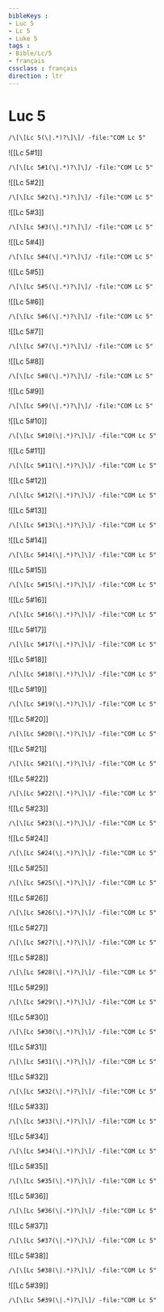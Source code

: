 ```yaml
---
bibleKeys : 
- Luc 5
- Lc 5
- Luke 5
tags : 
- Bible/Lc/5
- français
cssclass : français
direction : ltr
---
```


# Luc 5

```query
/\[\[Lc 5(\|.*)?\]\]/ -file:"COM Lc 5"
```



![[Lc 5#1]]

```query
/\[\[Lc 5#1(\|.*)?\]\]/ -file:"COM Lc 5"
```

![[Lc 5#2]]

```query
/\[\[Lc 5#2(\|.*)?\]\]/ -file:"COM Lc 5"
```

![[Lc 5#3]]

```query
/\[\[Lc 5#3(\|.*)?\]\]/ -file:"COM Lc 5"
```

![[Lc 5#4]]

```query
/\[\[Lc 5#4(\|.*)?\]\]/ -file:"COM Lc 5"
```

![[Lc 5#5]]

```query
/\[\[Lc 5#5(\|.*)?\]\]/ -file:"COM Lc 5"
```

![[Lc 5#6]]

```query
/\[\[Lc 5#6(\|.*)?\]\]/ -file:"COM Lc 5"
```

![[Lc 5#7]]

```query
/\[\[Lc 5#7(\|.*)?\]\]/ -file:"COM Lc 5"
```

![[Lc 5#8]]

```query
/\[\[Lc 5#8(\|.*)?\]\]/ -file:"COM Lc 5"
```

![[Lc 5#9]]

```query
/\[\[Lc 5#9(\|.*)?\]\]/ -file:"COM Lc 5"
```

![[Lc 5#10]]

```query
/\[\[Lc 5#10(\|.*)?\]\]/ -file:"COM Lc 5"
```

![[Lc 5#11]]

```query
/\[\[Lc 5#11(\|.*)?\]\]/ -file:"COM Lc 5"
```

![[Lc 5#12]]

```query
/\[\[Lc 5#12(\|.*)?\]\]/ -file:"COM Lc 5"
```

![[Lc 5#13]]

```query
/\[\[Lc 5#13(\|.*)?\]\]/ -file:"COM Lc 5"
```

![[Lc 5#14]]

```query
/\[\[Lc 5#14(\|.*)?\]\]/ -file:"COM Lc 5"
```

![[Lc 5#15]]

```query
/\[\[Lc 5#15(\|.*)?\]\]/ -file:"COM Lc 5"
```

![[Lc 5#16]]

```query
/\[\[Lc 5#16(\|.*)?\]\]/ -file:"COM Lc 5"
```

![[Lc 5#17]]

```query
/\[\[Lc 5#17(\|.*)?\]\]/ -file:"COM Lc 5"
```

![[Lc 5#18]]

```query
/\[\[Lc 5#18(\|.*)?\]\]/ -file:"COM Lc 5"
```

![[Lc 5#19]]

```query
/\[\[Lc 5#19(\|.*)?\]\]/ -file:"COM Lc 5"
```

![[Lc 5#20]]

```query
/\[\[Lc 5#20(\|.*)?\]\]/ -file:"COM Lc 5"
```

![[Lc 5#21]]

```query
/\[\[Lc 5#21(\|.*)?\]\]/ -file:"COM Lc 5"
```

![[Lc 5#22]]

```query
/\[\[Lc 5#22(\|.*)?\]\]/ -file:"COM Lc 5"
```

![[Lc 5#23]]

```query
/\[\[Lc 5#23(\|.*)?\]\]/ -file:"COM Lc 5"
```

![[Lc 5#24]]

```query
/\[\[Lc 5#24(\|.*)?\]\]/ -file:"COM Lc 5"
```

![[Lc 5#25]]

```query
/\[\[Lc 5#25(\|.*)?\]\]/ -file:"COM Lc 5"
```

![[Lc 5#26]]

```query
/\[\[Lc 5#26(\|.*)?\]\]/ -file:"COM Lc 5"
```

![[Lc 5#27]]

```query
/\[\[Lc 5#27(\|.*)?\]\]/ -file:"COM Lc 5"
```

![[Lc 5#28]]

```query
/\[\[Lc 5#28(\|.*)?\]\]/ -file:"COM Lc 5"
```

![[Lc 5#29]]

```query
/\[\[Lc 5#29(\|.*)?\]\]/ -file:"COM Lc 5"
```

![[Lc 5#30]]

```query
/\[\[Lc 5#30(\|.*)?\]\]/ -file:"COM Lc 5"
```

![[Lc 5#31]]

```query
/\[\[Lc 5#31(\|.*)?\]\]/ -file:"COM Lc 5"
```

![[Lc 5#32]]

```query
/\[\[Lc 5#32(\|.*)?\]\]/ -file:"COM Lc 5"
```

![[Lc 5#33]]

```query
/\[\[Lc 5#33(\|.*)?\]\]/ -file:"COM Lc 5"
```

![[Lc 5#34]]

```query
/\[\[Lc 5#34(\|.*)?\]\]/ -file:"COM Lc 5"
```

![[Lc 5#35]]

```query
/\[\[Lc 5#35(\|.*)?\]\]/ -file:"COM Lc 5"
```

![[Lc 5#36]]

```query
/\[\[Lc 5#36(\|.*)?\]\]/ -file:"COM Lc 5"
```

![[Lc 5#37]]

```query
/\[\[Lc 5#37(\|.*)?\]\]/ -file:"COM Lc 5"
```

![[Lc 5#38]]

```query
/\[\[Lc 5#38(\|.*)?\]\]/ -file:"COM Lc 5"
```

![[Lc 5#39]]

```query
/\[\[Lc 5#39(\|.*)?\]\]/ -file:"COM Lc 5"
```


